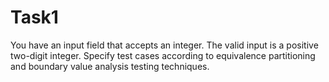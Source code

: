 # Task1
You have an input field that accepts an integer. The valid input is a positive two-digit integer. Specify test cases according to equivalence partitioning and boundary value analysis testing techniques.
